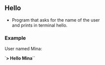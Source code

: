 ## Hello

* Program that asks for the name of the user  
and prints in terminal hello.

### Example  
User named Mina:

`__> Hello Mina__``
